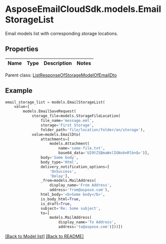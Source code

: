 # AsposeEmailCloudSdk.models.EmailStorageList

Email models list with corresponding storage locations.             

## Properties
Name | Type | Description | Notes
------------ | ------------- | ------------- | -------------

Parent class: [ListResponseOfStorageModelOfEmailDto](ListResponseOfStorageModelOfEmailDto.md)


## Example
```python
email_storage_list = models.EmailStorageList(
    value=[
        models.EmailSaveRequest(
            storage_file=models.StorageFileLocation(
                file_name='message.eml',
                storage='First Storage',
                folder_path='file/location/folder/on/storage'),
            value=models.EmailDto(
                attachments=[
                    models.Attachment(
                        name='some-file.txt',
                        base64_data='U29tZSBmaWxlIGNvbnRlbnQ=')],
                body='Some body',
                body_type='Html',
                delivery_notification_options=[
                    'OnSuccess',
                    'Delay'],
                _from=models.MailAddress(
                    display_name='From Address',
                    address='from@aspose.com'),
                html_body='<b>Some body</b>',
                is_body_html=True,
                is_draft=True,
                subject='Re: Some subject',
                to=[
                    models.MailAddress(
                        display_name='To Address',
                        address='to@aspose.com')]))])
```


[[Back to Model list]](Models.md) [[Back to README]](README.md)

